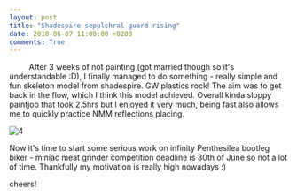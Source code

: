 ```yaml
---
layout: post
title: "Shadespire sepulchral guard rising"
date: 2018-06-07 11:00:00 +0200
comments: True
---
```


&nbsp;&nbsp;&nbsp;&nbsp;&nbsp;&nbsp;&nbsp;&nbsp;
After 3 weeks of not painting (got married though so it's understandable :D), I finally managed to do something - really simple and fun skeleton model from shadespire. GW plastics rock! The aim was to get back in the flow, which I think this model achieved. Overall kinda sloppy paintjob that took 2.5hrs but I enjoyed it very much, being fast also allows me to quickly practice NMM reflections placing. 

![4](http://drive.google.com/uc?export=view&id=1uLxQm9DwsCpPrlOVjIn_ucEyvWcpFuHl)

Now it's time to start some serious work on infinity Penthesilea bootleg biker - miniac meat grinder competition deadline is 30th of June so not a lot of time. Thankfully my motivation is really high nowadays :)

cheers!
